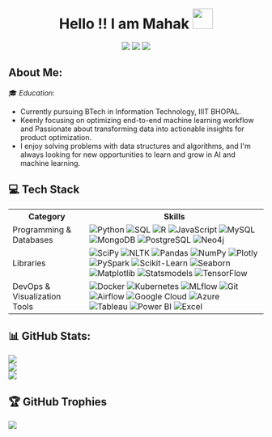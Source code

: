 <h1 align="center">Hello !! I am Mahak <img src="https://raw.githubusercontent.com/mahaklachhwani-0412/mahak lachhwani/main/wave.gif" width="40px" height="40px" /> </h1>
<p align="center">
  <a href="https://www.linkedin.com/in/mahak-lachhwani-72a042362/" target="_blank"><img src="https://img.shields.io/badge/-LinkedIn-blue?style=flat&logo=Linkedin&logoColor=white" /></a>
  <a href="mailto:mahaklachhwani0412@gmail.com"><img src="https://img.shields.io/badge/-Email-c14438?style=flat&logo=Gmail&logoColor=white" /></a>
  <a href=" " target="_blank"><img src="https://img.shields.io/badge/-Portfolio-000000?style=flat&logo=google-chrome&logoColor=white" /></a>
</p>

## About Me:

 🎓 *Education*:

  - Currently pursuing BTech in Information Technology, IIIT BHOPAL.
  - Keenly focusing on optimizing end-to-end machine learning workflow and Passionate about transforming data into actionable insights for product optimization.
  - I enjoy solving problems with data structures and algorithms, and I'm always looking for new opportunities to learn and grow in AI and machine learning.

## 💻 Tech Stack

<table>
  <tr>
    <th>Category</th>
    <th>Skills</th>
  </tr>
  <tr>
    <td>Programming & Databases</td>
    <td>
    <img src="https://img.shields.io/badge/-Python-3670A0?style=flat&logo=python&logoColor=ffdd54" alt="Python" />
      <img src="https://img.shields.io/badge/-SQL-4479A1?style=flat&logo=postgresql&logoColor=white" alt="SQL" />
      <img src="https://img.shields.io/badge/-R-276DC3?style=flat&logo=r&logoColor=white" alt="R" />
      <img src="https://img.shields.io/badge/-JavaScript-F7DF1E?style=flat&logo=javascript&logoColor=black" alt="JavaScript" />
      <img src="https://img.shields.io/badge/-MySQL-4479A1?style=flat&logo=mysql&logoColor=white" alt="MySQL" />
      <img src="https://img.shields.io/badge/-MongoDB-47A248?style=flat&logo=mongodb&logoColor=white" alt="MongoDB" />
      <img src="https://img.shields.io/badge/-PostgreSQL-336791?style=flat&logo=postgresql&logoColor=white" alt="PostgreSQL" />
      <img src="https://img.shields.io/badge/-Neo4j-008CC1?style=flat&logo=neo4j&logoColor=white" alt="Neo4j" />
    </td>
  </tr>
  <tr>
    <td>Libraries</td>
    <td>
     <img src="https://img.shields.io/badge/-SciPy-8CAAE6?style=flat&logo=scipy&logoColor=white" alt="SciPy" />
      <img src="https://img.shields.io/badge/-NLTK-9C27B0?style=flat" alt="NLTK" />
      <img src="https://img.shields.io/badge/-Pandas-150458?style=flat&logo=pandas&logoColor=white" alt="Pandas" />
      <img src="https://img.shields.io/badge/-NumPy-013243?style=flat&logo=numpy&logoColor=white" alt="NumPy" />
      <img src="https://img.shields.io/badge/-Plotly-3F4F75?style=flat&logo=plotly&logoColor=white" alt="Plotly" />
      <img src="https://img.shields.io/badge/-PySpark-E25A1C?style=flat" alt="PySpark" />
      <img src="https://img.shields.io/badge/-Scikit--Learn-F7931E?style=flat&logo=scikit-learn&logoColor=white" alt="Scikit-Learn" />
      <img src="https://img.shields.io/badge/-Seaborn-3776AB?style=flat" alt="Seaborn" />
      <img src="https://img.shields.io/badge/-Matplotlib-ffffff?style=flat" alt="Matplotlib"/>
      <img src="https://img.shields.io/badge/-Statsmodels-D62728?style=flat" alt="Statsmodels"/>
      <img src="https://img.shields.io/badge/-TensorFlow-FF6F00?style=flat&logo=tensorflow&logoColor=white" alt="TensorFlow"/>
    </td>
  </tr>
  <tr>
    <td>DevOps & Visualization Tools</td>
    <td>
     <img src="https://img.shields.io/badge/-Docker-2496ED?style=flat&logo=docker&logoColor=white" alt="Docker"/>
      <img src="https://img.shields.io/badge/-Kubernetes-326CE5?style=flat&logo=kubernetes&logoColor=white" alt="Kubernetes"/>
      <img src="https://img.shields.io/badge/-MLflow-0194E2?style=flat" alt="MLflow"/>
      <img src="https://img.shields.io/badge/-Git-F05032?style=flat&logo=git&logoColor=white" alt="Git"/>
      <img src="https://img.shields.io/badge/-Airflow-017CEE?style=flat" alt="Airflow"/>
      <img src="https://img.shields.io/badge/-Google_Cloud-4285F4?style=flat&logo=google-cloud&logoColor=white" alt="Google Cloud"/>
      <img src="https://img.shields.io/badge/-Azure-0078D4?style=flat&logo=microsoft-azure&logoColor=white" alt="Azure"/>
      <img src="https://img.shields.io/badge/-Tableau-E97627?style=flat" alt="Tableau"/>
      <img src="https://img.shields.io/badge/-Power_BI-F2C811?style=flat" alt="Power BI"/>
      <img src="https://img.shields.io/badge/-Excel-217346?style=flat&logo=microsoft-excel&logoColor=white" alt="Excel"/>
    </td>
  </tr>
</table>

## 📊 GitHub Stats:
![](https://github-readme-stats.vercel.app/api?username=mahaklachhwani-0412&theme=dark&hide_border=false&include_all_commits=false&count_private=false)<br/>
![](https://nirzak-streak-stats.vercel.app/?user=mahaklachhwani-0412&theme=dark&hide_border=false)<br/>
![](https://github-readme-stats.vercel.app/api/top-langs/?username=mahaklachhwani-0412&theme=dark&hide_border=false&include_all_commits=false&count_private=false&layout=compact)


## 🏆 GitHub Trophies
![](https://github-profile-trophy.vercel.app/?username=mahaklachhwani-0412&theme=prussian&no-frame=false&no-bg=false&margin-w=4)

<!-- Proudly created with GPRM ( https://gprm.itsvg.in ) -->
